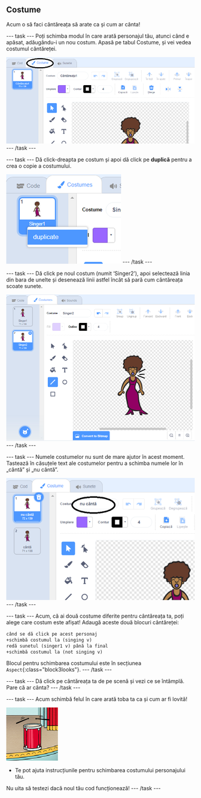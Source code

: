 ## Costume

Acum o să faci cântăreața să arate ca și cum ar cânta!

\--- task \--- Poți schimba modul în care arată personajul tău, atunci când e apăsat, adăugându-i un nou costum. Apasă pe tabul Costume, și vei vedea costumul cântăreței.

![captură de ecran](images/band-singer-costume-annotated.png) \--- /task \---

\--- task \--- Dă click-dreapta pe costum și apoi dă click pe **duplică** pentru a crea o copie a costumului.

![captură de ecran](images/band-singer-duplicate.png) \--- /task \---

\--- task \--- Dă click pe noul costum (numit ‘Singer2’), apoi selectează linia din bara de unelte și desenează linii astfel încât să pară cum cântăreața scoate sunete.

![captură de ecran](images/band-singer-click.png) \--- /task \---

\--- task \--- Numele costumelor nu sunt de mare ajutor în acest moment. Tastează în căsuțele text ale costumelor pentru a schimba numele lor în „cântă” și „nu cântă”.

![captură de ecran](images/band-singer-name-annotated.png) \--- /task \---

\--- task \--- Acum, că ai două costume diferite pentru cântăreața ta, poți alege care costum este afișat! Adaugă aceste două blocuri cântăreței:

```blocks3
când se dă click pe acest personaj
+schimbă costumul la (singing v)
redă sunetul (singer1 v) până la final
+schimbă costumul la (not singing v)
```

Blocul pentru schimbarea costumului este în secțiunea `Aspect`{:class="block3looks"}. \--- /task \---

\--- task \--- Dă click pe cântăreața ta de pe scenă și vezi ce se întâmplă. Pare că ar cânta? \--- /task \---

\--- task \--- Acum schimbă felul în care arată toba ta ca și cum ar fi lovită!

![captură de ecran](images/band-drum-final.png)

- Te pot ajuta instrucțiunile pentru schimbarea costumului personajului tău.

Nu uita să testezi dacă noul tău cod funcționează! \--- /task \---